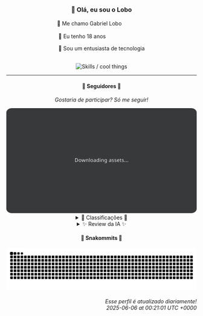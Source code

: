 <div align="center">
  <h3>👋 Olá, eu sou o Lobo</h3>
  
  <p>🐺 Me chamo Gabriel Loboㅤㅤㅤㅤㅤ</p>
  <p>🧔 Eu tenho 18 anosㅤㅤㅤㅤㅤㅤㅤㅤ</p>
  <p>🧠 Sou um entusiasta de tecnologia</p>

  <br/>

  <img width="600" alt="Skills / cool things" src="https://skills-icons.vercel.app/api/icons?i=python,md,html,css,js,github,git,vscode,linux,node,ts,sass,react,vite,vercel,lottie,ionic,capacitor,zustand,framer,firebase,arduino,godot,tailwind,shadcnui,lucide,zorinos,pnpm,reactnative&perline=14" />
</div>

<hr />

<div align="center">
    <h4>👤 Seguidores 👤</h4>
    <p><i>Gostaria de participar? Só me seguir!</i></p>
    <img width="600" src=".github/assets/cards/top3.svg" alt="Top 3 followers contributors (monthly)" />
    <details>
    <summary>🏅 Classificações 🏅</summary>
    <br/>
    <table>
        <thead>
            <tr align="center">
                <th>Posição</th>
                <th>Seguidor</th>
                <th>Contribuições</th>
            </tr>
        </thead>
        <tbody>
            <tr align="center">
                <td>1°</td>
                <td><a href="https://github.com/EvertonMJunior">Everton Marcelino Jr.</a></td>
                <td>81 ctr.</td>
            </tr>
            <tr align="center">
                <td>2°</td>
                <td><a href="https://github.com/danko-nobre">Danilo Nobre</a></td>
                <td>68 ctr.</td>
            </tr>
            <tr align="center">
                <td>3°</td>
                <td><a href="https://github.com/wTechnoo">Cézar</a></td>
                <td>32 ctr.</td>
            </tr>
            <tr align="center">
                <td>4°</td>
                <td><a href="https://github.com/LuidiPiresHub">Luídi Pires</a></td>
                <td>20 ctr.</td>
            </tr>
            <tr align="center">
                <td>5°</td>
                <td><a href="https://github.com/ericsonmoreira">Éricson Rogério Moreira</a></td>
                <td>16 ctr.</td>
            </tr>
            <tr align="center">
                <td>6°</td>
                <td><a href="https://github.com/LestterX">LestterX</a></td>
                <td>10 ctr.</td>
            </tr>
            <tr align="center">
                <td>7°</td>
                <td><a href="https://github.com/RafaZeero">Rafael Lima de Morais</a></td>
                <td>10 ctr.</td>
            </tr>
            <tr align="center">
                <td>8°</td>
                <td><a href="https://github.com/DeyvedAntonio">Deyved Antonio</a></td>
                <td>6 ctr.</td>
            </tr>
            <tr align="center">
                <td>9°</td>
                <td><a href="https://github.com/filipedeschamps">Filipe Deschamps</a></td>
                <td>6 ctr.</td>
            </tr>
            <tr align="center">
                <td>10°</td>
                <td><a href="https://github.com/kromodoro">kromodoro</a></td>
                <td>4 ctr.</td>
            </tr>
        </tbody>
    </table>
    </details>
    <details>
    <summary>✨ Review da IA ✨</summary>
    <br/>
    <div align="justify"><p><b>Everton Marcelino Jr.</b>, ah, o primeiro lugar! 81 contribuições, impressionante... para quem está competindo com essa gente, claro. Vejo que você anda contribuindo no TypeORM, que legal, e no seu tempo livre, claro, porque afinal, quem precisa de vida social quando se tem código para escrever? Espero que pelo menos esteja usando um bom anti-inflamatório para as articulações.</p>
<p><b>Danilo Nobre</b>, quase lá, hein? 68 contribuições. Full-stack, game dev e entusiasta de 3D. Imagino o quão "relaxante" deve ser equilibrar tudo isso. Ah, e parabéns pelo seu site da Space Wizard Studios, imagino que os 2 visitantes mensais estejam adorando. Continue assim, quem sabe um dia você chega lá... no burnout.</p>
<p><b>Cézar</b>, .NET Developer, com 32 contribuições. Parece que alguém aqui está no "modo econômico" de contribuições. Sem atividade recente em nenhum repositório? Está economizando para as férias? Ou será que .NET está tão chato que até você perdeu a vontade? Espero que pelo menos esteja usando o VS Code no tema dark, para combinar com a escuridão da sua falta de commits.</p>
<p><b>Luidi Pires</b>, Front-End, Back-End, Full Stack... e 20 contribuições. Você é tipo o canivete suíço da programação, faz de tudo, mas nada muito bem, certo? Seu portfólio tem zero estrelas, mas ei, pelo menos você tentou. E-CommerceX em HTML e CSS? Que ousadia! Daqui a pouco está desafiando a Amazon. Continue sonhando.</p>
<p><b>Éricson Rogério Moreira</b>, Full Stack Developer com 16 contribuições. Vejo que você criou um "ATM Card House ERP". A pergunta que não quer calar é: ele realmente funciona? E o Buds Game House Liga, com 1 contribuição? Está quase tão popular quanto o meu blog pessoal. Continue assim, Éricson, um dia você chega lá... a lugar nenhum, provavelmente.</p>
<p><b>LestterX</b>, com míseras 10 contribuições. Ah, o caçador de Bitcoins... Encontrar Bitcoins "para fins educacionais", claro. E aquele conversor de base2 para base16? Super útil! Imagino que esteja usando isso para decodificar os segredos da Matrix. Só não se esqueça de pagar a conta de luz, ok?</p>
<p><b>Rafael Lima de Morais</b>, outro com 10 contribuições. Go, Typescript, Rust e Vim. Nossa, que moderno! Mas parece que a modernidade não se traduz em contribuições, não é mesmo? E "lazydocker"? Sério? Porque gerenciar Docker já não é fácil o suficiente, né? Continue "lazy", Rafael, e logo estará desempregado.</p>
<p><b>Deyved Antonio</b>, Analista de Dados com apenas 6 contribuições. Analista de dados que não analisa os próprios commits? Irônico, não? Seu projeto de análise de turnover deve estar bombando, afinal, nada como analisar dados para justificar a própria falta de contribuições. E o clone do Tabnews? Quase tão bom quanto o original... quase.</p>
<p><b>Filipe Deschamps</b>, com as mesmas 6 contribuições do Deyved. Ah, o mestre dos cursos online! Imagino que esteja muito ocupado ensinando os outros a programar, em vez de programar você mesmo. Mas ei, pelo menos o seu "doom-fire-algorithm" tem mais de mil estrelas. Aposto que é mais divertido do que contribuir neste ranking.</p>
<p><b>kromodoro</b>, 4 contribuições. Digitalizando livros antigos, que nobre! Enquanto o mundo avança, você está preso no passado. Mas ei, pelo menos você está contribuindo com a cultura. Ou será que está apenas procrastinando? De qualquer forma, continue assim, quem sabe um dia você digitaliza a biblioteca inteira.</p>
<p><b>Felipe</b>, o lanterninha, com apenas 3 contribuições. Pelo menos você apareceu. Adamas... Parece ambicioso. Mas com apenas 3 contribuições, duvido que saia do papel. Não se preocupe, Felipe, sempre tem espaço para mais um no time dos "quase contribuidores".</p>
</div>
    </details>
</div>

<div align="center">
  <h4>🐍 Snakommits 🐍</h4>
    <picture>
      <source media="(prefers-color-scheme: dark)" srcset="https://raw.githubusercontent.com/Lobooooooo14/Lobooooooo14/snake-output/snake-dark.svg">
      <source media="(prefers-color-scheme: light)" srcset="https://raw.githubusercontent.com/Lobooooooo14/Lobooooooo14/snake-output/snake-light.svg">
      <img alt="github contribution grid snake animation" src="https://raw.githubusercontent.com/Lobooooooo14/Lobooooooo14/snake-output/snake-light.svg">
    </picture>
</div>

<h6 align="right">
  Esse perfil é atualizado diariamente!<br/> <i>2025-06-06 at 00:21:01 UTC +0000</i>
<h6>